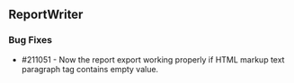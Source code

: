 ## ReportWriter

### Bug Fixes

* \#211051 - Now the report export working properly if HTML markup text paragraph tag contains empty value.
